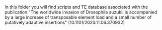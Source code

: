 In this folder you will find scripts and TE database associated with the publication "The worldwide invasion of Drosophila suzukii is accompanied by a large increase of transposable element load and a small number of putatively adaptive insertions" (10.1101/2020.11.06.370932)
